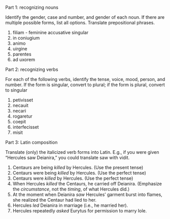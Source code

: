 Part 1: recognizing nouns

Identify the gender, case and number, and gender of each noun. If there are multiple possible forms, list all options. Translate prepositional phrases.

1. filiam - feminine accusative singular
2. in coniugium
3. animo
4. uirgine
5. parentes
6. ad uxorem

Part 2: recognizing verbs

For each of the following verbs, identify the tense, voice, mood, person, and number. If the form is singular, convert to plural; if the form is plural, convert to singular

1. petivisset
2. necauit
3. necari
4. rogaretur
5. coepit
6. interfecisset
7. misit

Part 3: Latin composition

Translate (only) the italicized verb forms into Latin. E.g., if you were given “Hercules saw Deianira,” you could translate saw with vidit.

1. Centaurs are being *killed* by Hercules. (Use the present tense)
2. Centaurs were being *killed* by Hercules. (Use the perfect tense)
3. Centaurs were *killed* by Hercules. (Use the perfect tense)
4. When Hercules *killed* the Centaurs, he carried off Deianira. (Emphasize the *circumstance*, not the *timing*, of what Hercules did.)
5. At the moment when Deianira *saw* Hercules’ garment burst into flames, she realized the Centaur had lied to her.
6. Hercules *led* Deianira in marriage (i.e., he married her).
7. Hercules repeatedly *asked* Eurytus for permission to marry Iole.

